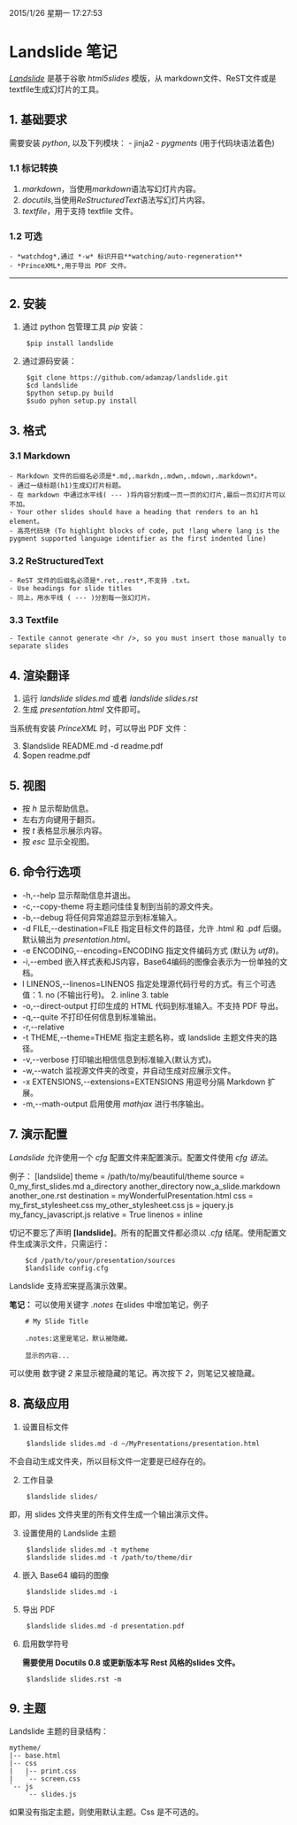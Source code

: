 2015/1/26 星期一 17:27:53 

# Landslide 笔记 #

*[Landslide]("https://github.com/adamzap/landslide")* 是基于谷歌 *html5slides* 模版，从 markdown文件、ReST文件或是textfile生成幻灯片的工具。

## 1. 基础要求 ##

需要安装 *python*, 以及下列模块：
	- jinja2
	- *pygments*    (用于代码块语法着色)

### 1.1 标记转换 ###

1. *markdown*，当使用*markdown*语法写幻灯片内容。
2. *docutils*,当使用*ReStructuredText*语法写幻灯片内容。
3. *textfile*，用于支持 textfile 文件。

### 1.2 可选 ###

	- *watchdog*,通过 *-w* 标识开启**watching/auto-regeneration**
	- *PrinceXML*,用于导出 PDF 文件。

********

## 2. 安装 ##

1. 通过 python 包管理工具 *pip* 安装：

		$pip install landslide

2. 通过源码安装：

		$git clone https://github.com/adamzap/landslide.git
		$cd landslide
		$python setup.py build
		$sudo pyhon setup.py install

## 3. 格式 ##

### 3.1 Markdown ###

	- Markdown 文件的后缀名必须是*.md,.markdn,.mdwn,.mdown,.markdown*。
	- 通过一级标题(h1)生成幻灯片标题。
	- 在 markdown 中通过水平线( --- )将内容分割成一页一页的幻灯片,最后一页幻灯片可以不加。
	- Your other slides should have a heading that renders to an h1 element。
	- 高亮代码块 (To highlight blocks of code, put !lang where lang is the pygment supported language identifier as the first indented line)

### 3.2 ReStructuredText ###

	- ReST 文件的后缀名必须是*.ret,.rest*,不支持 .txt。
	- Use headings for slide titles
	- 同上，用水平线 ( --- )分割每一张幻灯片。

### 3.3 Textfile ###

	- Textile cannot generate <hr />, so you must insert those manually to separate slides

## 4. 渲染翻译 ##

1. 运行 *landslide slides.md* 或者 *landslide slides.rst*
2. 生成 *presentation.html* 文件即可。

当系统有安装 *PrinceXML* 时，可以导出 PDF 文件：

3. $landslide README.md -d readme.pdf
4. $open readme.pdf

## 5. 视图 ##

- 按 *h* 显示帮助信息。
- 左右方向键用于翻页。
- 按 *t* 表格显示展示内容。
- 按 *esc* 显示全视图。

## 6. 命令行选项 ##

- -h,--help   显示帮助信息并退出。
- -c,--copy-theme   将主题问佳佳复制到当前的源文件夹。
- -b,--debug   将任何异常追踪显示到标准输入。
- -d FILE,--destination=FILE   指定目标文件的路径，允许 .html 和 .pdf 后缀。默认输出为 *presentation.html*。
- -e ENCODING,--encoding=ENCODING   指定文件编码方式 (默认为 *utf8*)。
- -i,--embed   嵌入样式表和JS内容，Base64编码的图像会表示为一份单独的文档。
- l LINENOS,--linenos=LINENOS   指定处理源代码行号的方式。有三个可选值：1. no (不输出行号)。 2. inline  3. table
- -o,--direct-output   打印生成的 HTML 代码到标准输入。不支持 PDF 导出。
- -q,--quite   不打印任何信息到标准输出。
- -r,--relative   
- -t THEME,--theme=THEME   指定主题名称，或 landslide 主题文件夹的路径。
- -v,--verbose   打印输出相信信息到标准输入(默认方式)。
- -w,--watch     监视源文件夹的改变，并自动生成对应展示文件。
- -x EXTENSIONS,--extensions=EXTENSIONS  用逗号分隔 Markdown 扩展。
- -m,--math-output  启用使用 *mathjax* 进行书序输出。

## 7. 演示配置 ##

*Landslide* 允许使用一个 *cfg* 配置文件来配置演示。配置文件使用 *cfg 语法*。  

例子：
		[landslide]
		theme  = /path/to/my/beautiful/theme
		source = 0_my_first_slides.md
				a_directory
				another_directory
				now_a_slide.markdown
				another_one.rst
		destination = myWonderfulPresentation.html
		css =    my_first_stylesheet.css
				my_other_stylesheet.css
		js =     jquery.js
				my_fancy_javascript.js
		relative = True
		linenos = inline

切记不要忘了声明 **[landslide]**。所有的配置文件都必须以 *.cfg* 结尾。使用配置文件生成演示文件，只需运行：

		$cd /path/to/your/presentation/sources
		$landslide config.cfg

Landslide 支持*宏*来提高演示效果。

**笔记：**
可以使用关键字 *.notes* 在slides 中增加笔记，例子

		# My Slide Title

		.notes:这里是笔记，默认被隐藏。

		显示的内容...
可以使用 数字键 *2* 来显示被隐藏的笔记。再次按下 *2*，则笔记又被隐藏。

## 8. 高级应用 ##

1. 设置目标文件

		$landslide slides.md -d ~/MyPresentations/presentation.html

不会自动生成文件夹，所以目标文件一定要是已经存在的。

2. 工作目录

		$landslide slides/
即，用 slides 文件夹里的所有文件生成一个输出演示文件。

3. 设置使用的 Landslide 主题

		$landslide slides.md -t mytheme
		$landslide slides.md -t /path/to/theme/dir

4. 嵌入 Base64 编码的图像

		$landslide slides.md -i

5. 导出 PDF 

		$landslide slides.md -d presentation.pdf

6. 启用数学符号
	
	**需要使用 Docutils 0.8 或更新版本写 Rest 风格的slides 文件。**
	
		$landslide slides.rst -m
		

## 9. 主题 ##

Landslide 主题的目录结构：

	mytheme/
	|-- base.html
	|-- css
	|	|-- print.css
	|	`-- screen.css
	`-- js
		`-- slides.js

如果没有指定主题，则使用默认主题。Css 是不可选的。
